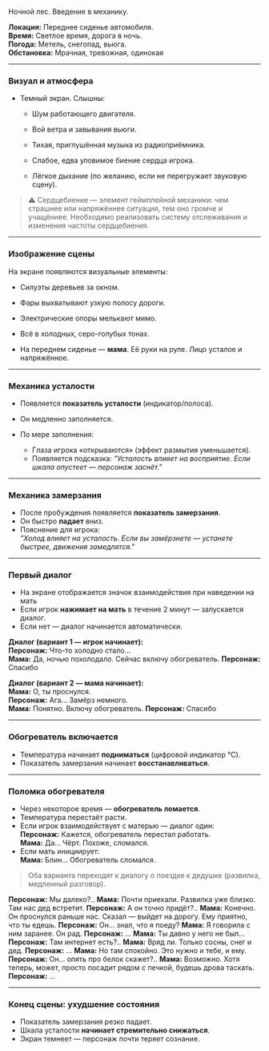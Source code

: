 Ночной лес. Введение в механику.

**Локация:** Переднее сиденье автомобиля.  
**Время:** Светлое время, дорога в ночь.  
**Погода:** Метель, снегопад, вьюга.  
**Обстановка:** Мрачная, тревожная, одинокая

---
### **Визуал и атмосфера**

- Темный экран. Слышны:
    
    - Шум работающего двигателя.
        
    - Вой ветра и завывания вьюги.
        
    - Тихая, приглушённая музыка из радиоприёмника.
        
    - Слабое, едва уловимое биение сердца игрока.
        
    - Лёгкое дыхание (по желанию, если не перегружает звуковую сцену).
        

> ⚠️ Сердцебиение — элемент геймплейной механики: чем страшнее или напряжённее ситуация, тем оно громче и учащённее. Необходимо реализовать систему отслеживания и изменения частоты сердцебиения.

---
### **Изображение сцены**

На экране появляются визуальные элементы:

- Силуэты деревьев за окном.
    
- Фары выхватывают узкую полосу дороги.
    
- Электрические опоры мелькают мимо.
    
- Всё в холодных, серо-голубых тонах.
    
- На переднем сиденье — **мама**. Её руки на руле. Лицо усталое и напряжённое.
    

---

### **Механика усталости**

- Появляется **показатель усталости** (индикатор/полоса).
    
- Он медленно заполняется.
    
- По мере заполнения:
    - Глаза игрока «открываются» (эффект размытия уменьшается).
    - Появляется подсказка:  _"Усталость влияет на восприятие. Если шкала опустеет — персонаж заснёт."_

---

### **Механика замерзания**

- После пробуждения появляется **показатель замерзания**.
- Он быстро **падает** вниз.
- Пояснение для игрока:  
    _"Холод влияет на усталость. Если вы замёрзнете — устанете быстрее, движения замедлятся."_

---

### **Первый диалог**

- На экране отображается значок взаимодействия при наведении на мать
- Если игрок **нажимает на мать** в течение 2 минут — запускается диалог.
- Если нет — диалог начинается автоматически.

**Диалог (вариант 1 — игрок начинает):**  
**Персонаж:** Что-то холодно стало…  
**Мама:** Да, ночью похолодало. Сейчас включу обогреватель.
**Персонаж:** Спасибо

**Диалог (вариант 2 — мама начинает):**  
**Мама:** О, ты проснулся.  
**Персонаж:** Ага… Замёрз немного.  
**Мама:** Понятно. Включу обогреватель.
**Персонаж:** Спасибо

---

### **Обогреватель включается**

- Температура начинает **подниматься** (цифровой индикатор °C).
- Показатель замерзания начинает **восстанавливаться**.

---

### **Поломка обогревателя**

- Через некоторое время — **обогреватель ломается**.
- Температура перестаёт расти.
- Если игрок взаимодействует с матерью — диалог один:  
    **Персонаж:** Кажется, обогреватель перестал работать.  
    **Мама:** Да… Чёрт. Похоже, сломался.
- Если мать инициирует:  
    **Мама:** Блин… Обогреватель сломался.
    

> Оба варианта переходят к диалогу о поездке к дедушке (развилка, медленный разговор).

**Персонаж:** Мы далеко?..
**Мама:** Почти приехали. Развилка уже близко. Там нас дед встретит.
**Персонаж:** А он точно придёт?..
**Мама:**  Конечно. Он проснулся раньше нас. Сказал — выйдет на дорогу. Ему приятно, что ты едешь.
**Персонаж:** Он… знал, что я поеду?
**Мама:**  Я говорила с ним заранее. Он рад. 
**Персонаж:** …
**Мама:**  Ты давно у него не был…
**Персонаж:** Там интернет есть?..
**Мама:**  Вряд ли. Только сосны, снег и дед.
**Персонаж:** …
**Мама:**  Но там спокойно. Это нужно и тебе, и ему.
**Персонаж:** Он… опять про белок скажет?..
**Мама:**  Возможно. Хотя теперь, может, просто посадит рядом с печкой, будешь дрова таскать.
**Персонаж:** …

---

### **Конец сцены: ухудшение состояния**
- Показатель замерзания резко падает.
- Шкала усталости **начинает стремительно снижаться**.
- Экран темнеет — персонаж почти теряет сознание.